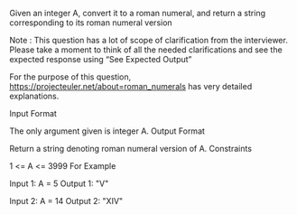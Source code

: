 Given an integer A, convert it to a roman numeral, and return a string corresponding to its roman numeral version

Note : This question has a lot of scope of clarification from the interviewer. Please take a moment to think of all the needed clarifications and see the expected response using “See Expected Output”

For the purpose of this question, https://projecteuler.net/about=roman_numerals has very detailed explanations.




Input Format

The only argument given is integer A.
Output Format

Return a string denoting roman numeral version of A.
Constraints

1 <= A <= 3999
For Example

Input 1:
    A = 5
Output 1:
    "V"

Input 2:
    A = 14
Output 2:
    "XIV"
